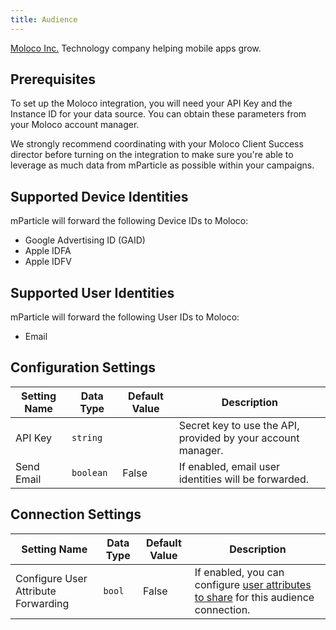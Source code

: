 ```yaml
---
title: Audience
---
```


[Moloco Inc.](http://www.molocoads.com) Technology company helping mobile apps grow.

## Prerequisites

To set up the Moloco integration, you will need your API Key and the Instance ID for your data source. You can obtain these parameters from your Moloco account manager.

We strongly recommend coordinating with your Moloco Client Success director before turning on the integration to make sure you're able to leverage as much data from mParticle as possible within your campaigns.

## Supported Device Identities

mParticle will forward the following Device IDs to Moloco:

* Google Advertising ID (GAID)
* Apple IDFA
* Apple IDFV

## Supported User Identities

mParticle will forward the following User IDs to Moloco:

* Email

## Configuration Settings

| Setting Name| Data Type | Default Value | Description |
|---|---|---|---|
| API Key | `string` | | Secret key to use the API, provided by your account manager. |
| Send Email | `boolean` | False | If enabled, email user identities will be forwarded. |

## Connection Settings

Setting Name | Data Type | Default Value | Description
|---|---|---|---
Configure User Attribute Forwarding | `bool` | False| If enabled, you can configure [user attributes to share](/guides/platform-guide/audiences/#user-attribute-sharing) for this audience connection.

